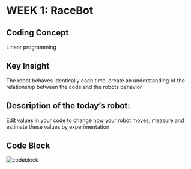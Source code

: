# WEEK 1: RaceBot

## Coding Concept

Linear programming 

## Key Insight

The robot behaves identically each time, create an understanding of the relationship between the code and the robots behavior

## Description of the today’s robot: 

Edit values in your code to change how your robot moves, measure and estimate these values by experimentation

## Code Block

![codeblock](https://lh5.googleusercontent.com/PEND_FVKlmGn8KnBD93s-JHkSEReiFhyXzYJUOwD4r50zKLXHs64BZLAYx62Is2OHObdCEo240mNm7shzceo=w3360-h1862-rw)
